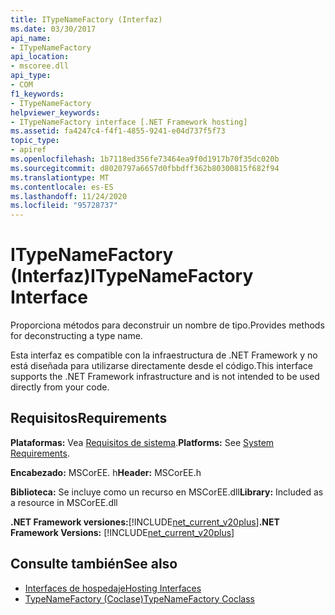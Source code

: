 ```yaml
---
title: ITypeNameFactory (Interfaz)
ms.date: 03/30/2017
api_name:
- ITypeNameFactory
api_location:
- mscoree.dll
api_type:
- COM
f1_keywords:
- ITypeNameFactory
helpviewer_keywords:
- ITypeNameFactory interface [.NET Framework hosting]
ms.assetid: fa4247c4-f4f1-4855-9241-e04d737f5f73
topic_type:
- apiref
ms.openlocfilehash: 1b7118ed356fe73464ea9f0d1917b70f35dc020b
ms.sourcegitcommit: d8020797a6657d0fbbdff362b80300815f682f94
ms.translationtype: MT
ms.contentlocale: es-ES
ms.lasthandoff: 11/24/2020
ms.locfileid: "95728737"
---
```

# <a name="itypenamefactory-interface"></a><span data-ttu-id="1ad49-102">ITypeNameFactory (Interfaz)</span><span class="sxs-lookup"><span data-stu-id="1ad49-102">ITypeNameFactory Interface</span></span>

<span data-ttu-id="1ad49-103">Proporciona métodos para deconstruir un nombre de tipo.</span><span class="sxs-lookup"><span data-stu-id="1ad49-103">Provides methods for deconstructing a type name.</span></span>  
  
 <span data-ttu-id="1ad49-104">Esta interfaz es compatible con la infraestructura de .NET Framework y no está diseñada para utilizarse directamente desde el código.</span><span class="sxs-lookup"><span data-stu-id="1ad49-104">This interface supports the .NET Framework infrastructure and is not intended to be used directly from your code.</span></span>  
  
## <a name="requirements"></a><span data-ttu-id="1ad49-105">Requisitos</span><span class="sxs-lookup"><span data-stu-id="1ad49-105">Requirements</span></span>  

 <span data-ttu-id="1ad49-106">**Plataformas:** Vea [Requisitos de sistema](../../get-started/system-requirements.md).</span><span class="sxs-lookup"><span data-stu-id="1ad49-106">**Platforms:** See [System Requirements](../../get-started/system-requirements.md).</span></span>  
  
 <span data-ttu-id="1ad49-107">**Encabezado:** MSCorEE. h</span><span class="sxs-lookup"><span data-stu-id="1ad49-107">**Header:** MSCorEE.h</span></span>  
  
 <span data-ttu-id="1ad49-108">**Biblioteca:** Se incluye como un recurso en MSCorEE.dll</span><span class="sxs-lookup"><span data-stu-id="1ad49-108">**Library:** Included as a resource in MSCorEE.dll</span></span>  
  
 <span data-ttu-id="1ad49-109">**.NET Framework versiones:**[!INCLUDE[net_current_v20plus](../../../../includes/net-current-v20plus-md.md)]</span><span class="sxs-lookup"><span data-stu-id="1ad49-109">**.NET Framework Versions:** [!INCLUDE[net_current_v20plus](../../../../includes/net-current-v20plus-md.md)]</span></span>  
  
## <a name="see-also"></a><span data-ttu-id="1ad49-110">Consulte también</span><span class="sxs-lookup"><span data-stu-id="1ad49-110">See also</span></span>

- [<span data-ttu-id="1ad49-111">Interfaces de hospedaje</span><span class="sxs-lookup"><span data-stu-id="1ad49-111">Hosting Interfaces</span></span>](hosting-interfaces.md)
- [<span data-ttu-id="1ad49-112">TypeNameFactory (Coclase)</span><span class="sxs-lookup"><span data-stu-id="1ad49-112">TypeNameFactory Coclass</span></span>](typenamefactory-coclass.md)
